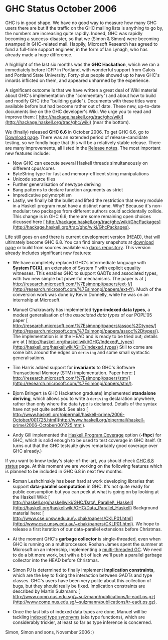 # GHC Status October 2006



GHC is in good shape. We have no good way to measure how many GHC
users there are but if the traffic on the GHC mailing lists is
anything to go by, the numbers are increasing quite rapidly. Indeed,
GHC was rapidly becoming a success-disaster, so that we (Simon &
Simon) were becoming swamped in GHC-related mail.  Happily,
Microsoft Research has agreed to fund a full-time support engineer,
in the form of Ian Lynagh, who has already made a huge difference.



A highlight of the last six months was the **GHC Hackathon**, which we ran a immediately before ICFP in Portland, with wonderful support from Galois and Portland State University.  Forty-plus people showed up to have GHC's innards inflicted on them, and appeared unharmed by the experience.



A significant outcome is that we have written a great deal of Wiki material about GHC's implementation (the "commentary") and about how to build and modify GHC (the "building guide").  Documents with these titles were available before but had become rather out of date.  These new, up-to-date documents live on the GHC developer's Wiki.  We urge you to read and improve them:   [
http://hackage.haskell.org/trac/ghc/wiki](http://hackage.haskell.org/trac/ghc/wiki) (near the bottom).



We (finally) released **GHC 6.6** in October 2006. To get GHC 6.6, go to [Download page](http://www.haskell.org/ghc/download_ghc_66.html). There was an extended period of release-candidate testing, so we fondly hope that this will be a relatively stable release. There are many improvements, all listed in the [
Release notes](http://haskell.org/ghc/docs/6.6/html/users_guide/release-6-6.html). The most important new features include:


- Now GHC can execute several Haskell threads simultaneously on different cpus/cores
- ByteString type for fast and memory-efficent string manipulations
- Unicode source files
- Further generalisation of newtype deriving
- Bang patterns to declare function arguments as strict
- Impredicative polymorphism
- Lastly, we finally bit the bullet and lifted the restriction that every module in a Haskell program must have a distinct name.  Why?  Because it's non-modular: two packages from different authors could accidentally collide.  This change is in GHC 6.6; there are some remaining open choices dicussed here [
  http://hackage.haskell.org/trac/ghc/wiki/GhcPackages](http://hackage.haskell.org/trac/ghc/wiki/GhcPackages).


Life still goes on and there is current development version (HEAD), that will ultimately become GHC 6.8. You can find binary snapshots at [download page](http://www.haskell.org/ghc/dist/current/dist/) or build from sources available via [
darcs repository](http://darcs.haskell.org/ghc/). This version already includes significant new features:


- We have completely replaced GHC's intermediate language with **System FC(X)**, an extension of System F with explicit equality witnesses.  This enables GHC to support GADTs and associated types, with two new simple but powerful mechanisms. The paper is at [
  http://research.microsoft.com/%7Esimonpj/papers/ext-f/](http://research.microsoft.com/%7Esimonpj/papers/ext-f/). Much of the conversion work was done by Kevin Donnelly, while he was on an internship at Microsoft.

- Manuel Chakravarty has implemented **type-indexed data types**, a modest generalisation of the *associated data types* of our POPL'05 paper  [
  http://research.microsoft.com/%7Esimonpj/papers/assoc%2Dtypes/](http://research.microsoft.com/%7Esimonpj/papers/assoc%2Dtypes/). The implementation is in the HEAD and is ready to be tried out; details are at [
  http://haskell.org/haskellwiki/GHC/Indexed\_types](http://haskell.org/haskellwiki/GHC/Indexed_types) Still to come are some bits around the edges on `deriving` and some small syntactic generalisations.

- Tim Harris added support for **invariants** to GHC's Software Transactional Memory (STM) implementation. Paper here: [
  http://research.microsoft.com/%7Esimonpj/papers/stm/](http://research.microsoft.com/%7Esimonpj/papers/stm/).

- Bjorn Bringert (a GHC Hackathon graduate) implemented **standalone deriving**, which allows you to write a `deriving` declaration anywhere, rather than only where the data type is declared.  Details of the syntax have not yet quite settled.  See also [
  http://www.haskell.org/pipermail/haskell-prime/2006-October/001725.html](http://www.haskell.org/pipermail/haskell-prime/2006-October/001725.html).

- Andy Gill implemented the [
  Haskell Program Coverage](http://haskell.org/haskellwiki/GHC/HPC) option (**-fhpc**) for GHC, which is solid enough to be used to test coverage in GHC itself.  (It turns out that the GHC testsuite gives remarkably good coverage over GHC already.)


If you want to know today's state-of-the-art, you should check [
GHC 6.8 status](http://haskell.org/haskellwiki/GHC/6.8) page. At this moment we are working on the following features which is planned to be included in GHC 6.8 in next few months:


- Roman Leshchinskiy has been hard at work developing libraries that support **data-parallel computation** in GHC.  It's not quite ready for public consumption but you can peek at what is going on by looking at the Haskell Wiki: [
  http://haskell.org/haskellwiki/GHC/Data\_Parallel\_Haskell](http://haskell.org/haskellwiki/GHC/Data_Parallel_Haskell)  Background material here: [
  http://www.cse.unsw.edu.au/\~chak/papers/CKLP01.html](http://www.cse.unsw.edu.au/~chak/papers/CKLP01.html).  We hope to release a first iteration of our data-parallel extensions before Christmas.

- At the moment GHC's **garbage collector** is single-threaded, even when GHC is running on a multiprocessor.  Roshan James spent the summer at Microsoft on an internship, implementing a [
  multi-threaded GC](http://hackage.haskell.org/trac/ghc/wiki/MotivationForParallelization).  We need to do a bit more work, but with a bit of luck we'll push a parallel garbage collector into the HEAD before Christmas.

- Simon PJ is determined to finally implement **implication constraints**, which are the key to fixing the interaction between GADTs and type classes.   GHC's users have been very polite about this collection of bugs, but they should really be fixed.  Implication constraints are described by Martin Sulzmann: [
  http://www.comp.nus.edu.sg/\~sulzmann/publications/tr-eadt.ps.gz](http://www.comp.nus.edu.sg/~sulzmann/publications/tr-eadt.ps.gz).

- Once the last bits of indexed data types are done, Manuel will be tackling [
  indexed type synonyms](http://haskell.org/haskellwiki/GHC/Indexed_type_synonyms) (aka type functions), which are considerably trickier, at least so far as type inference is concerned.


Simon, Simon and sons, November 2006 :)


